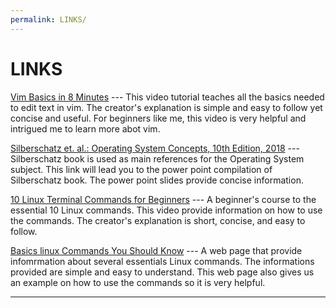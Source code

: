 ```yaml
---
permalink: LINKS/
---
```


# LINKS

[Vim Basics in 8 Minutes](https://youtu.be/ggSyF1SVFr4?si=qqRY0Xd6p0usooD5) ---
This video tutorial teaches all the basics needed to edit text in vim.
The creator's explanation is simple and easy to follow yet concise and useful.
For beginners like me, this video is very helpful and intrigued me to learn more abot vim. 
<br> 

[Silberschatz et. al.: Operating System Concepts, 10th Edition, 2018](https://www.os-book.com/OS10/slide-dir/) --- 
Silberschatz book is used as main references for the Operating System subject. This link will lead you to the power point compilation of Silberschatz book. The power point slides provide concise information. 
<br> 

[10 Linux Terminal Commands for Beginners](https://youtu.be/CpTfQ-q6MPU?si=Qh9apbj7V7hNpEaF) ---
A beginner's course to the essential 10 Linux commands. This video provide information on how to use the commands. The creator's explanation is short, concise, and easy to follow. 
<br> 

[Basics linux Commands You Should Know](https://linuxopsys.com/topics/basic-linux-commands) ---
A web page that provide infomrmation about several essentials Linux commands. The informations provided are simple and easy to understand. This web page also gives us an example on how to use the commands so it is very helpful. 


<hr>
